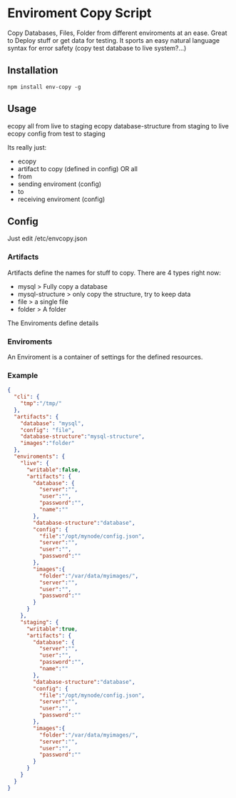 # Enviroment Copy Script

Copy Databases, Files, Folder from different enviroments at an ease.
Great to Deploy stuff or get data for testing.
It sports an easy natural language syntax for error safety (copy test database to live system?...)

## Installation

`npm install env-copy -g`

## Usage

ecopy all from live to staging
ecopy database-structure from staging to live
ecopy config from test to staging

Its really just:

* ecopy
* artifact to copy (defined in config) OR all
* from
* sending enviroment (config)
* to
* receiving enviroment (config)

## Config

Just edit /etc/envcopy.json

### Artifacts

Artifacts define the names for stuff to copy.
There are 4 types right now:

* mysql > Fully copy a database
* mysql-structure > only copy the structure, try to keep data
* file > a single file
* folder > A folder

The Enviroments define details

### Enviroments

An Enviroment is a container of settings for the defined resources.

### Example

```json
{
  "cli": {
    "tmp":"/tmp/"
  },
  "artifacts": {
    "database": "mysql",
    "config": "file",
    "database-structure":"mysql-structure",
    "images":"folder"
  },
  "enviroments": {
    "live": {
      "writable":false,
      "artifacts": {
        "database": {
          "server":"",
          "user":"",
          "password":"",
          "name":""
        },
        "database-structure":"database",
        "config": {
          "file":"/opt/mynode/config.json",
          "server":"",
          "user":"",
          "password":""
        },
        "images":{
          "folder":"/var/data/myimages/",
          "server":"",
          "user":"",
          "password":""
        }
      }
    },
    "staging": {
      "writable":true,
      "artifacts": {
        "database": {
          "server":"",
          "user":"",
          "password":"",
          "name":""
        },
        "database-structure":"database",
        "config": {
          "file":"/opt/mynode/config.json",
          "server":"",
          "user":"",
          "password":""
        },
        "images":{
          "folder":"/var/data/myimages/",
          "server":"",
          "user":"",
          "password":""
        }
      }
    }
  }
}
```